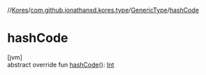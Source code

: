 //[Kores](../../../index.md)/[com.github.jonathanxd.kores.type](../index.md)/[GenericType](index.md)/[hashCode](hash-code.md)

# hashCode

[jvm]\
abstract override fun [hashCode](hash-code.md)(): [Int](https://kotlinlang.org/api/latest/jvm/stdlib/kotlin/-int/index.html)
